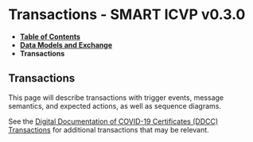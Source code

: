 # Transactions - SMART ICVP v0.3.0

* [**Table of Contents**](toc.md)
* [**Data Models and Exchange**](data-models-and-exchange.md)
* **Transactions**

## Transactions

This page will describe transactions with trigger events, message semantics, and expected actions, as well as sequence diagrams.

See the [Digital Documentation of COVID-19 Certificates (DDCC) Transactions](https://worldhealthorganization.github.io/ddcc/transactions.html) for additional transactions that may be relevant.

